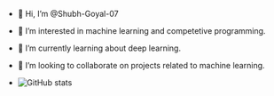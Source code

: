 - 👋 Hi, I’m @Shubh-Goyal-07
- 👀 I’m interested in machine learning and competetive programming.
- 🌱 I’m currently learning about deep learning.
- 💞️ I’m looking to collaborate on projects related to machine learning.

- ![GitHub stats](https://github-readme-stats.vercel.app/api?username=Shubh-Goyal-07)

<!---
Shubh-Goyal-07/Shubh-Goyal-07 is a ✨ special ✨ repository because its `README.md` (this file) appears on your GitHub profile.
You can click the Preview link to take a look at your changes.
--->
